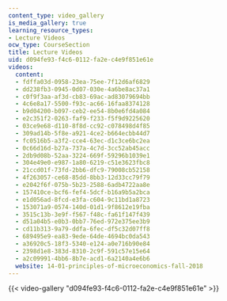 ```yaml
---
content_type: video_gallery
is_media_gallery: true
learning_resource_types:
- Lecture Videos
ocw_type: CourseSection
title: Lecture Videos
uid: d094fe93-f4c6-0112-fa2e-c4e9f851e61e
videos:
  content:
  - fdffa03d-0958-23ea-75ee-7f12d6af6829
  - dd238fb3-0945-0d07-030e-4a6be8ac37a1
  - c0f9f3aa-af3d-cb83-69ac-ad83079694bb
  - 4c6e8a17-5500-f93c-ac66-16faa8374128
  - b9d04200-b097-ceb2-ee54-8b0e6fd4a084
  - e2c351f2-0263-faf9-f233-f5f9d9225620
  - 03ce9e68-d110-8f8d-cc92-c078498d4f85
  - 309ad14b-5f8e-a921-4ce2-b664ecbb44d7
  - fc0516b5-a3f2-cce4-63ec-d1c3ce6bc2ea
  - 0c66d16d-b27a-737a-4c7d-3cc52ab45acc
  - 2db9d08b-52aa-3224-669f-59296b1039e1
  - 304e49e0-e987-1a80-6219-c51e3623fbc8
  - 21ccd01f-73fd-2bb6-dfc9-79008cb52158
  - 4f263057-ce68-85dd-8bb3-12d33cc79f79
  - e2042f6f-075b-5b23-2588-6adb4722aa8e
  - 157410ce-bcf6-fef4-5dcf-b16a9b5a2bca
  - e1d056ad-8fcd-e3fa-c604-9c11bd1a8723
  - 153071a9-0574-140d-01d1-9f8612e19fba
  - 3515c13b-3e9f-f567-f48c-fa61f147f439
  - d51a04b5-e0b3-0bb7-76ed-972e375ee3b9
  - cd11b313-9a79-ddfa-6fec-df5c32d07ff8
  - 689495e9-ea83-9ede-64de-4694bc0da543
  - a36920c5-18f3-5340-e124-a0e716b90e84
  - 2398d1e8-383d-8310-2c9f-591c57e15e64
  - a2c09991-4bb6-8b7e-acd1-6a2140a4e6b6
  website: 14-01-principles-of-microeconomics-fall-2018
---
```



{{< video-gallery "d094fe93-f4c6-0112-fa2e-c4e9f851e61e" >}}

